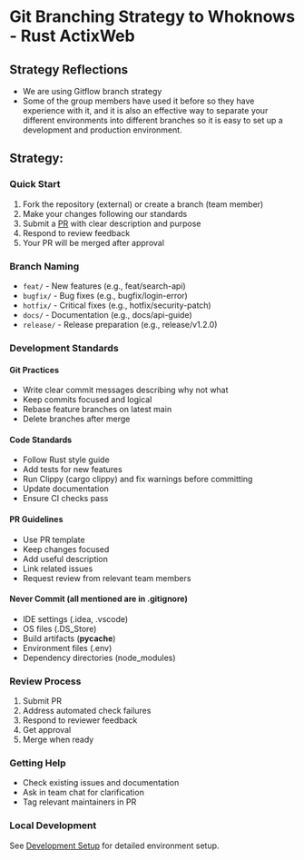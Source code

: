 # Git Branching Strategy to Whoknows - Rust ActixWeb

## Strategy Reflections

- We are using Gitflow branch strategy
- Some of the group members have used it before so they have experience with it,
  and it is also an effective way to separate your different environments into different branches
  so it is easy to set up a development and production environment.

## Strategy:

### Quick Start

1. Fork the repository (external) or create a branch (team member)
2. Make your changes following our standards
3. Submit a [PR](../../.github/templates/PULL_REQUEST_TEMPLATE.md) with clear description and purpose
4. Respond to review feedback
5. Your PR will be merged after approval

### Branch Naming

- `feat/` - New features (e.g., feat/search-api)
- `bugfix/` - Bug fixes (e.g., bugfix/login-error)
- `hotfix/` - Critical fixes (e.g., hotfix/security-patch)
- `docs/` - Documentation (e.g., docs/api-guide)
- `release/` - Release preparation (e.g., release/v1.2.0)

### Development Standards

#### Git Practices

- Write clear commit messages describing why not what
- Keep commits focused and logical
- Rebase feature branches on latest main
- Delete branches after merge

#### Code Standards

- Follow Rust style guide
- Add tests for new features
- Run Clippy (cargo clippy) and fix warnings before committing
- Update documentation
- Ensure CI checks pass

#### PR Guidelines

- Use PR template
- Keep changes focused
- Add useful description
- Link related issues
- Request review from relevant team members

#### Never Commit (all mentioned are in .gitignore)

- IDE settings (.idea, .vscode)
- OS files (.DS_Store)
- Build artifacts (**pycache**)
- Environment files (.env)
- Dependency directories (node_modules)

### Review Process

1. Submit PR
2. Address automated check failures
3. Respond to reviewer feedback
4. Get approval
5. Merge when ready

### Getting Help

- Check existing issues and documentation
- Ask in team chat for clarification
- Tag relevant maintainers in PR

### Local Development

See [Development Setup](docs/development/setup/rust_setup.md) for detailed environment setup.
